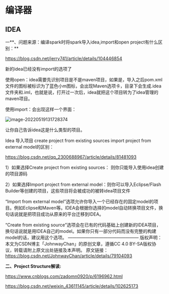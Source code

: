 # 编译器

## IDEA

一**、问题来源：编译spark时将spark导入idea,import和open project有什么区别：**

https://blog.csdn.net/jerry741/article/details/104446854

新的idea已经没有import的选项了

使用open：idea需要先识别项目是不是maven项目，如果是，导入之后pom.xml文件的图标被标识为了蓝色小m图标，会出现Maven选项卡，目录下会生成.idea文件夹和.iml，也就是说，打开过一次后，idea就把这个项目转为了idea管理的maven项目。

使用import：会出现这样一个界面：

![image-20220519131728374](C:\Users\hp\AppData\Roaming\Typora\typora-user-images\image-20220519131728374.png)

让你自己告诉idea这是什么类型的项目。

Idea 导入项目 create project from existing sources import project from external model的区别：

https://blog.csdn.net/qq_2300688967/article/details/81481093

1）如果选择Create project from existing sources： 则你只能导入使用idea创建的项目源码

2）如果选择Import project from external model：则你可以导入Eclipse/Flash Builder等创建的项目，这些项目将会被成功的被转idea项目文件

“Import from external model”选项允许你导入一个已经存在的固定model的项目。例如Eclipse和Maven等。IDEA会根据你选择的model自动转换项目文件，换句话说就是把项目成功从原来的平台迁移到IDEA。

“Create from existing source”选项会在已有的代码基础上创建新的IDEA项目，换句话说就是用IDEA自己的model。如果你只有一部分代码而没有完整的构建model的话，建议用这个选项。
————————————————
版权声明：本文为CSDN博主「JohnwayChan」的原创文章，遵循CC 4.0 BY-SA版权协议，转载请附上原文出处链接及本声明。
原文链接：https://blog.csdn.net/JohnwayChan/article/details/79104093

**二、Project Structure解读:**

https://www.cnblogs.com/zadomn0920/p/6196962.html

https://blog.csdn.net/weixin_43611145/article/details/102625173





